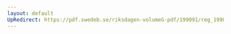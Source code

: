 ```yaml
---
layout: default
UpRedirect: https://pdf.swedeb.se/riksdagen-volumeG-pdf/199091/reg_199091/reg_199091_0955.pdf
---
```

